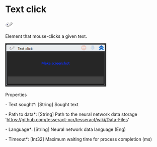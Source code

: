 # Text click



![](<../../../.gitbook/assets/0 (60).png>)

Element that mouse-clicks a given text.

![](<../../../.gitbook/assets/1 (18).png>)

Properties

&#x20;\- Text sought\*: \[String] Sought text

&#x20;\- Path to data\*: \[String] Path to the neural network data storage 'https://github.com/tesseract-ocr/tesseract/wiki/Data-Files'

&#x20;\- Language\*: \[String] Neural network data language (Eng)

&#x20;\- Timeout\*: \[Int32] Maximum waiting time for process completion (ms)
